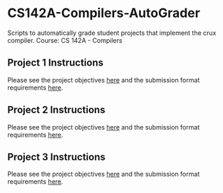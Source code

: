# CS142A-Compilers-AutoGrader
Scripts to automatically grade student projects that implement the crux compiler. Course: CS 142A - Compilers

## Project 1 Instructions
Please see the project objectives [here]() and the submission format requirements [here](https://docs.google.com/document/d/1nrHPuLTbz8wwjoUfW0pa6RSn2X0XLYPWNXOBZY3_9Lc/edit?usp=sharing).

## Project 2 Instructions
Please see the project objectives [here]() and the submission format requirements [here](https://docs.google.com/document/d/1Aq5Ztdi_WBH67bDKIy4Z-3iCenN0vrEO5cX1fHs69u4/edit?usp=sharing).

## Project 3 Instructions
Please see the project objectives [here]() and the submission format requirements [here](https://docs.google.com/document/d/1OMdfTplJ9SGDN64JBXt5G8SlZ7-Kt0eh4q-DBfEyT4M/edit?usp=sharing).
